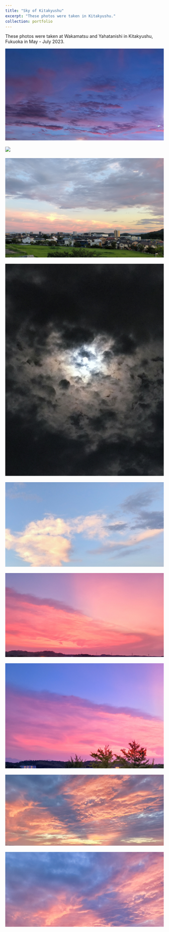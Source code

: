 ```yaml
---
title: "Sky of Kitakyushu"
excerpt: "These photos were taken in Kitakyushu."
collection: portfolio
---
```


These photos were taken at Wakamatsu and Yahatanishi in Kitakyushu, Fukuoka in May - July 2023.

<img src='/images/2.jpg'><br/><br/><img src='/images/4.jpg'><br/><br/><img src='/images/6.jpg'><br/><br/><img src='/images/7.jpg'><br/><br/><img src='/images/8.jpg'><br/><br/><img src='/images/10.jpg'><br/><br/><img src='/images/11.jpg'><br/><br/><img src='/images/19.jpg'><br/><br/><img src='/images/20.jpg'>